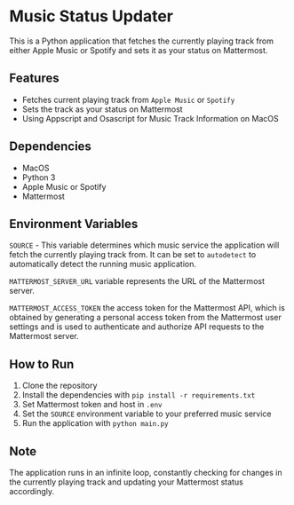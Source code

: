 # Music Status Updater

This is a Python application that fetches the currently playing track from either Apple Music or Spotify and sets it as your status on Mattermost.

## Features
- Fetches current playing track from `Apple Music` or `Spotify`
- Sets the track as your status on Mattermost
- Using Appscript and Osascript for Music Track Information on MacOS

## Dependencies
- MacOS
- Python 3
- Apple Music or Spotify
- Mattermost

## Environment Variables
`SOURCE` - This variable determines which music service the application will fetch the currently playing track from. It can be set to `autodetect` to automatically detect the running music application.

`MATTERMOST_SERVER_URL` variable represents the URL of the Mattermost server.

`MATTERMOST_ACCESS_TOKEN` the access token for the Mattermost API, which is obtained by generating a personal access token from the Mattermost user settings and is used to authenticate and authorize API requests to the Mattermost server.

## How to Run
1. Clone the repository
2. Install the dependencies with `pip install -r requirements.txt`
3. Set Mattermost token and host in `.env`
4. Set the `SOURCE` environment variable to your preferred music service
5. Run the application with `python main.py`

## Note
The application runs in an infinite loop, constantly checking for changes in the currently playing track and updating your Mattermost status accordingly.
